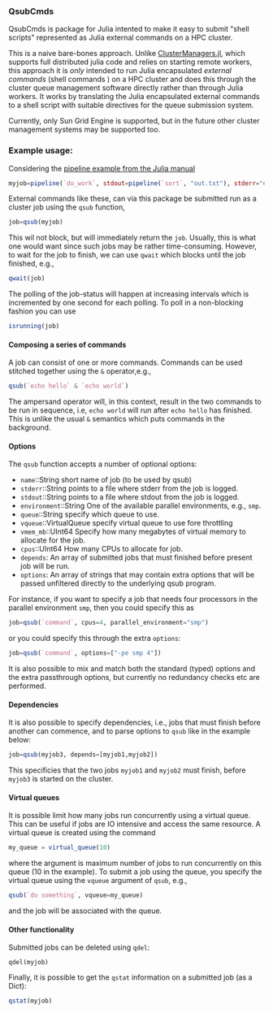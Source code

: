### QsubCmds

QsubCmds is package for Julia intented to make it easy to submit 
"shell scripts" represented as Julia external commands on a HPC cluster.


This is a naive bare-bones approach. Unlike
 [ClusterManagers.jl](https://github.com/JuliaParallel/ClusterManagers.jl),
 which supports full distributed julia code and relies on starting remote
 workers, this approach it is _only_ intended 
to run Julia encapsulated _external commands_ (shell commands ) on a HPC cluster and does this through the cluster queue management software directly rather than through Julia workers. It works by translating the Julia encapsulated external commands
to a shell script with suitable directives for the queue submission system. 


Currently, only Sun Grid Engine is supported, but in the future other cluster management systems may be supported too.

### Example usage:

Considering the [pipeline example from the Julia manual](http://docs.julialang.org/en/release-0.4/manual/running-external-programs/#pipelines)

```julia
myjob=pipeline(`do_work`, stdout=pipeline(`sort`, "out.txt"), stderr="errs.txt")
```

External commands like these, can via this package be submitted run as a cluster job using the `qsub` function,

```julia
job=qsub(myjob)
```

This wil not block, but will immediately return the `job`. Usually, this is what one would want since such jobs
may be rather time-consuming. However, to wait for the job to finish, we can use `qwait` which blocks until 
the job finished, e.g., 

```julia
qwait(job)
```

The polling of the job-status will happen at increasing intervals which is incremented by one second
for each polling. To poll in a non-blocking fashion you can use

```julia
isrunning(job)
```

#### Composing a series of commands

A job can consist of one or more commands. Commands can be used stitched together using the `&` operator,e.g., 

```julia
qsub(`echo hello` & `echo world`)
```

The ampersand operator will, in this context, result in the two commands to be run in sequence, i.e, `echo world` will
run after `echo hello` has finished. This is unlike the usual `&` semantics which puts commands in the background.

 
#### Options 

The `qsub` function accepts a number of optional options:

 - `name`::String short name of job (to be used by qsub)
 - `stderr`::String points to a file where stderr from the job is logged. 
 - `stdout`::String points to a file where stdout from the job is logged. 
 - `environment`::String One of the available parallel environments, e.g., `smp`. 
 - `queue`::String specify which queue to use.
 - `vqueue`::VirtualQueue specify virtual queue to use fore throttling 
 - `vmem_mb`::UInt64 Specify how many megabytes of virtual memory to allocate for the job.  
 - `cpus`::UInt64 How many CPUs to allocate for job. 
 - `depends`: An array of submitted jobs that must finished before present job will be run. 
 - `options`: An array of strings that may contain extra options that will be passed unfiltered directly to the underlying qsub program.

For instance, if you want to specify a job that needs four processors in the parallel environment `smp`, then you
could specify this as

```julia
job=qsub(`command`, cpus=4, parallel_environment="smp") 
```

or you could specify this through the extra `options`:

```julia
job=qsub(`command`, options=["-pe smp 4"]) 
```

It is also possible to mix and match both the standard (typed) options and the extra passthrough options, but currently
no redundancy checks etc are performed. 

#### Dependencies

It is also possible to specify dependencies, i.e., jobs that must finish before another can commence, and to parse options to `qsub` like in the example below:

```julia
job=qsub(myjob3, depends=[myjob1,myjob2])
```

This specificies that the two jobs `myjob1` and `myjob2` must finish, before `myjob3` is started on the cluster.

#### Virtual queues

It is possible limit how many jobs run concurrently using a virtual queue. 
This can be useful if jobs are IO intensive and access the same resource.
A virtual queue is created using the command

```julia
my_queue = virtual_queue(10)
```

where the argument is maximum number of jobs to run concurrently on this queue (10 in the example).
To submit a job using the queue, you specify the virtual queue using the `vqueue` argument of `qsub`, e.g., 

```julia
qsub(`do something`, vqueue=my_queue)
```

and the job will be associated with the queue.



#### Other functionality

Submitted jobs can be deleted using `qdel`:

```
qdel(myjob)
``` 

Finally, it is possible to get the `qstat` information on a submitted job (as a Dict):

```julia
qstat(myjob)
```



